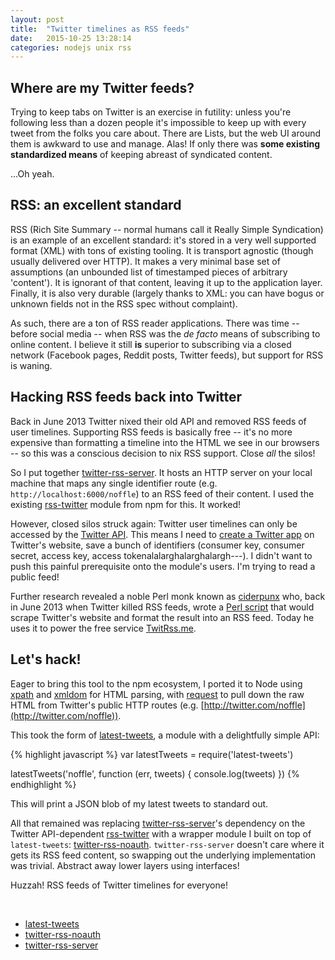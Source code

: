 ```yaml
---
layout: post
title:  "Twitter timelines as RSS feeds"
date:   2015-10-25 13:28:14
categories: nodejs unix rss
---
```


## Where are my Twitter feeds?

Trying to keep tabs on Twitter is an exercise in futility: unless you're
following less than a dozen people it's impossible to keep up with every tweet
from the folks you care about. There are Lists, but the web UI around them is
awkward to use and manage. Alas! If only there was **some existing standardized
means** of keeping abreast of syndicated content.

...Oh yeah.


## RSS: an excellent standard

RSS (Rich Site Summary -- normal humans call it Really Simple Syndication) is an
example of an excellent standard: it's stored in a very well supported format
(XML) with tons of existing tooling. It is transport agnostic (though usually
delivered over HTTP). It makes a very minimal base set of assumptions (an
unbounded list of timestamped pieces of arbitrary 'content'). It is ignorant of
that content, leaving it up to the application layer. Finally, it is also very
durable (largely thanks to XML: you can have bogus or unknown fields not in the
RSS spec without complaint).

As such, there are a ton of RSS reader applications. There was time -- before
social media -- when RSS was the *de facto* means of subscribing to online
content. I believe it still **is** superior to subscribing via a closed network
(Facebook pages, Reddit posts, Twitter feeds), but support for RSS is waning.


## Hacking RSS feeds back into Twitter

Back in June 2013 Twitter nixed their old API and removed RSS feeds of user
timelines. Supporting RSS feeds is basically free -- it's no more expensive than
formatting a timeline into the HTML we see in our browsers -- so this was a
conscious decision to nix RSS support. Close *all* the silos!

So I put together
[twitter-rss-server](https://github.com/noffle/twitter-rss-server). It hosts an
HTTP server on your local machine that maps any single identifier route (e.g.
`http://localhost:6000/noffle`) to an RSS feed of their content. I used the
existing [rss-twitter](https://www.npmjs.com/package/rss-twitter) module from
npm for this. It worked!

However, closed silos struck again: Twitter user timelines can only be accessed
by the [Twitter API](https://dev.twitter.com/overview/documentation). This means
I need to [create a Twitter app](https://apps.twitter.com/) on Twitter's
website, save a bunch of identifiers (consumer key, consumer secret, access key,
access tokenalalarghalarghalargh---). I didn't want to push this painful
prerequisite onto the module's users. I'm trying to read a public feed!

Further research revealed a noble Perl monk known as
[ciderpunx](http://perlmonks.org/?node_id=373188) who, back in June 2013 when
Twitter killed RSS feeds, wrote a [Perl
script](http://perlmonks.org/?node_id=1039382) that would scrape Twitter's
website and format the result into an RSS feed. Today he uses it to power the
free service [TwitRss.me](https://twitrss.me/).


## Let's hack!

Eager to bring this tool to the npm ecosystem, I ported it to Node using
[xpath](https://www.npmjs.com/package/xpath) and
[xmldom](https://www.npmjs.com/package/xmldom) for HTML parsing, with
[request](https://www.npmjs.com/package/request) to pull down the raw HTML from
Twitter's public HTTP routes (e.g.
[http://twitter.com/noffle](http://twitter.com/noffle)).

This took the form of [latest-tweets](https://github.com/noffle/latest-tweets),
a module with a delightfully simple API:

{% highlight javascript %}
var latestTweets = require('latest-tweets')

latestTweets('noffle', function (err, tweets) {
  console.log(tweets)
})
{% endhighlight %}

This will print a JSON blob of my latest tweets to standard out.

All that remained was replacing
[twitter-rss-server](https://github.com/noffle/twitter-rss-server)'s dependency
on the Twitter API-dependent
[rss-twitter](https://www.npmjs.com/package/rss-twitter) with a wrapper module I
built on top of `latest-tweets`:
[twitter-rss-noauth](https://github.com/noffle/twitter-rss-noauth).
`twitter-rss-server` doesn't care where it gets its RSS feed content, so
swapping out the underlying implementation was trivial. Abstract away lower
layers using interfaces!

Huzzah! RSS feeds of Twitter timelines for everyone!

<br/>

 - [latest-tweets](https://github.com/noffle/latest-tweets)
 - [twitter-rss-noauth](https://github.com/noffle/twitter-rss-noauth)
 - [twitter-rss-server](https://github.com/noffle/twitter-rss-server)


